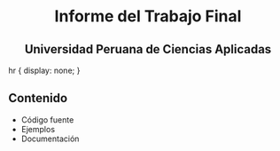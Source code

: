 <div align="center">
  <h1>Informe del Trabajo Final</h1>
  <h2>Universidad Peruana de Ciencias Aplicadas</h2>
</div>
hr {
  display: none;
}


## Contenido
- Código fuente
- Ejemplos
- Documentación
